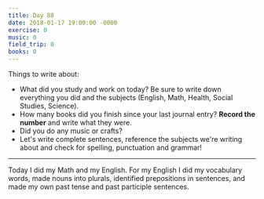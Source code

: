 ```yaml
---
title: Day 88
date: 2018-01-17 19:00:00 -0000
exercise: 0
music: 0
field_trip: 0
books: 0
---
```

Things to write about:

* What did you study and work on today? Be sure to write down everything you did and the subjects (English, Math, Health, Social Studies, Science).
* How many books did you finish since your last journal entry? **Record the number** and write what they were.
* Did you do any music or crafts?
* Let's write complete sentences, reference the subjects we're writing about and check for spelling, punctuation and grammar!

***

Today I did my Math and my English. For my English I did my vocabulary words, made nouns into plurals, identified prepositions in sentences, and made my own past tense and past participle sentences.
